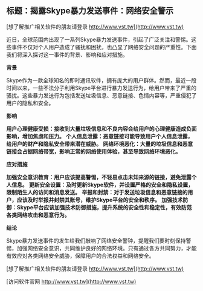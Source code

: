 ## **标题：揭露Skype暴力发送事件：网络安全警示**

[想了解推广相关软件的朋友请登录 http://www.vst.tw](http://www.vst.tw)

近日，全球范围内出现了一系列Skype暴力发送事件，引起了广泛关注和警惕。这些事件不仅对个人用户造成了骚扰和困扰，也凸显了网络安全问题的严重性。下面我们将深入探讨这一事件的背景、影响和应对措施。

**背景**

Skype作为一款全球知名的即时通讯软件，拥有庞大的用户群体。然而，最近一段时间以来，一些不法分子利用Skype平台进行暴力发送行为，给用户带来了严重的骚扰。这些暴力发送行为包括发送垃圾信息、恶意链接、色情内容等，严重侵犯了用户的隐私和安全。

**影响**

**用户心理健康受损：接收到大量垃圾信息和不良内容会给用户的心理健康造成负面影响，增加焦虑和压力。**
**个人信息泄露：恶意链接可能导致用户个人信息泄露，给用户的财产和隐私安全带来潜在威胁。**
**网络环境恶化：大量的垃圾信息和恶意链接会占据网络带宽，影响正常的网络使用体验，甚至导致网络环境恶化。**

**应对措施**

**加强安全意识教育：用户应该提高警惕，不轻易点击未知来源的链接，避免泄露个人信息。**
**更新安全设置：及时更新Skype软件，并设置严格的安全和隐私设置，限制陌生人的访问和消息发送。**
**举报和封禁：对于发送垃圾信息和恶意链接的用户，应该及时举报并封禁其账号，维护Skype平台的安全和秩序。**
**加强技术防御：Skype平台应该加强技术防御措施，提升系统的安全性和稳定性，有效防范各类网络攻击和恶意行为。**

**结论**

Skype暴力发送事件的发生给我们敲响了网络安全警钟，提醒我们要时刻保持警惕，加强网络安全意识，共同维护良好的网络环境。只有通过各方共同努力，才能有效应对各类网络安全威胁，保障用户的合法权益和网络安全。

[想了解推广相关软件的朋友请登录 http://www.vst.tw](http://www.vst.tw)


[访问软件官网 http://www.vst.tw](http://www.vst.tw)
